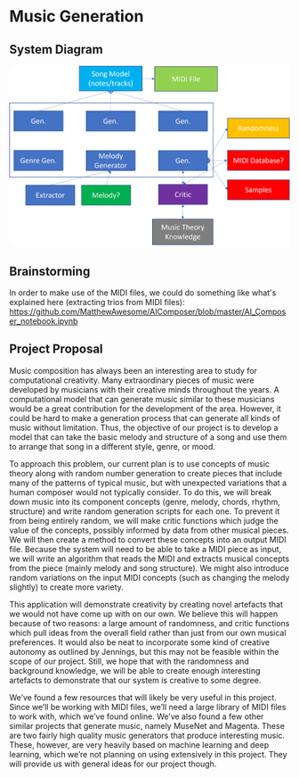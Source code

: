 # Music Generation

## System Diagram

![alt text](musicgenarch.png?raw=true)

## Brainstorming

In order to make use of the MIDI files, we could do something like what's explained here (extracting trios from MIDI files):
https://github.com/MatthewAwesome/AIComposer/blob/master/AI_Composer_notebook.ipynb


## Project Proposal

Music composition has always been an interesting area to study for computational  creativity. Many extraordinary pieces of music were developed by musicians with their creative minds throughout the years. A computational model that can generate music similar to these musicians would be a great contribution for the development of the area. However, it could be hard to make a generation process that can generate all kinds of music without limitation. Thus, the objective of our project is to develop a model that can take the basic melody and structure of a song and use them to arrange that song in a different style, genre, or mood.

To approach this problem, our current plan is to use concepts of music theory along with random number generation to create pieces that include many of the patterns of typical music, but with unexpected variations that a human composer would not typically consider. To do this, we will break down music into its component concepts (genre, melody, chords, rhythm, structure) and write random generation scripts for each one. To prevent it from being entirely random, we will make critic functions which judge the value of the concepts, possibly informed by data from other musical pieces. We will then create a method to convert these concepts into an output MIDI file. Because the system will need to be able to take a MIDI piece as input, we will write an algorithm that reads the MIDI and extracts musical concepts from the piece (mainly melody and song structure). We might also introduce random variations on the input MIDI concepts (such as changing the melody slightly) to create more variety.

This application will demonstrate creativity by creating novel artefacts that we would not have come up with on our own. We believe this will happen because of two reasons: a large amount of randomness, and critic functions which pull ideas from the overall field rather than just from our own musical preferences. It would also be neat to incorporate some kind of creative autonomy as outlined by Jennings, but this may not be feasible within the scope of our project. Still, we hope that with the randomness and background knowledge, we will be able to create enough interesting artefacts to demonstrate that our system is creative to some degree.

We’ve found a few resources that will likely be very useful in this project. Since we’ll be working with MIDI files, we’ll need a large library of MIDI files to work with, which we’ve found online. We’ve also found a few other similar projects that generate music, namely MuseNet and Magenta. These are two fairly high quality music generators that produce interesting music. These, however, are very heavily based on machine learning and deep learning, which we’re not planning on using extensively in this project. They will provide us with general ideas for our project though.
